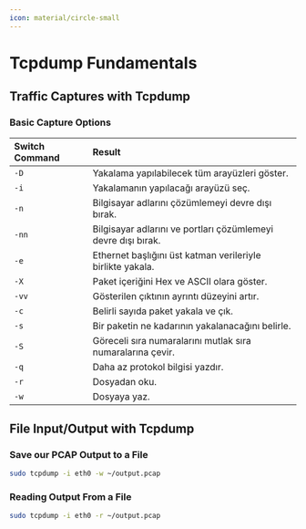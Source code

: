 ```yaml
---
icon: material/circle-small
---
```


# Tcpdump Fundamentals

## Traffic Captures with Tcpdump

### Basic Capture Options

| Switch Command | Result |
|:---|:---|
| `-D` | Yakalama yapılabilecek tüm arayüzleri göster. |
| `-i` | Yakalamanın yapılacağı arayüzü seç. |
| `-n` | Bilgisayar adlarını çözümlemeyi devre dışı bırak. |
| `-nn` | Bilgisayar adlarını ve portları çözümlemeyi devre dışı bırak. |
| `-e` | Ethernet başlığını üst katman verileriyle birlikte yakala. |
| `-X` | Paket içeriğini Hex ve ASCII olara göster. |
| `-vv` | Gösterilen çıktının ayrıntı düzeyini artır. |
| `-c` | Belirli sayıda paket yakala ve çık. |
| `-s` | Bir paketin ne kadarının yakalanacağını belirle. |
| `-S` | Göreceli sıra numaralarını mutlak sıra numaralarına çevir. |
| `-q` | Daha az protokol bilgisi yazdır. |
| `-r` | Dosyadan oku. |
| `-w` | Dosyaya yaz. |

## File Input/Output with Tcpdump

### Save our PCAP Output to a File

```bash
sudo tcpdump -i eth0 -w ~/output.pcap
```

### Reading Output From a File

```bash
sudo tcpdump -i eth0 -r ~/output.pcap
```
